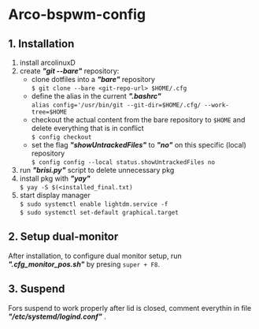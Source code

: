 # Arco-bspwm-config


## 1. Installation

1. install arcolinuxD
2. create ***"git --bare"*** repository:
    - clone dotfiles into a ***"bare"*** repository  
    `$ git clone --bare <git-repo-url> $HOME/.cfg`
    - define the alias in the current ***".bashrc"***  
    `alias config='/usr/bin/git --git-dir=$HOME/.cfg/ --work-tree=$HOME`
    - checkout the actual content from the bare repository to `$HOME` and delete everything that is in conflict  
    `$ config checkout`
    - set the flag ***"showUntrackedFiles"*** to ***"no"*** on this specific (local) repository  
    `$ config config --local status.showUntrackedFiles no`
3. run ***"brisi.py"*** script to delete unnecessary pkg
4. install pkg with ***"yay"***  
`$ yay -S $(<installed_final.txt)`
5. start display manager  
`$ sudo systemctl enable lightdm.service -f`  
`$ sudo systemctl set-default graphical.target`




## 2. Setup dual-monitor

After installation, to configure dual monitor setup, run ***".cfg_monitor_pos.sh"***  by presing `super + F8`.

## 3. Suspend

Fors suspend to work properly after lid is closed, comment everythin in file ***"/etc/systemd/logind.conf"*** .
